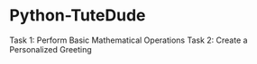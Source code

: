 # Python-TuteDude
Task 1: Perform Basic Mathematical Operations
Task 2: Create a Personalized Greeting

